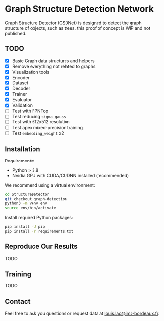 # Graph Structure Detection Network
Graph Structure Detector (GSDNet) is designed to detect the graph structure of objects, such as trees. this proof of concept is WIP and not published.

## TODO
- [x] Basic Graph data structures and helpers
- [x] Remove everything not related to graphs
- [x] Visualization tools
- [x] Encoder
- [x] Dataset
- [x] Decoder
- [x] Trainer
- [x] Evaluator
- [x] Validation
- [ ] Test with FPNTop
- [ ] Test reducing `sigma_gauss`
- [ ] Test with 612x512 resolution
- [ ] Test apex mixed-precision training
- [ ] Test `embedding_weight` x2

## Installation
Requirements:
- Python > 3.8
- Nvidia GPU with CUDA/CUDNN installed (recommended)

We recommend using a virtual environment:
```zsh
cd StructureDetector
git checkout graph-detection
python3 -m venv env
source env/bin/activate
```

Install required Python packages:
```zsh
pip install -U pip
pip install -r requirements.txt
```

## Reproduce Our Results
TODO

## Training
TODO

## Contact
Feel free to ask you questions or request data at louis.lac@ims-bordeaux.fr.
